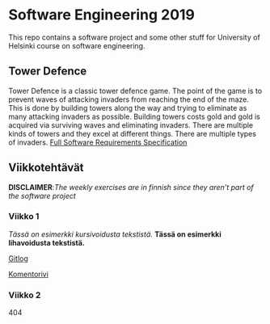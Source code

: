 # Software Engineering 2019 
This repo contains a software project and some other stuff for University of Helsinki course on software engineering.

## Tower Defence
Tower Defence is a classic tower defence game. The point of the game is to prevent waves of attacking invaders from reaching the end of the maze. This is done by building towers along the way and trying to eliminate as many attacking invaders as possible. Building towers costs gold and gold is acquired via surviving waves and eliminating invaders. There are multiple kinds of towers and they excel at different things. There are multiple types of invaders. [Full Software Requirements Specification](https://github.com/Melimet/TowerDefence/blob/master/documentation/SoftwareRequirementsSpecification.md)


## Viikkotehtävät
**DISCLAIMER**:*The weekly exercises are in finnish since they aren't part of the software project*
### Viikko 1
*Tässä on esimerkki kursivoidusta tekstistä.*
**Tässä on esimerkki lihavoidusta tekstistä.**

[Gitlog](https://github.com/Melimet/ot-harjoitustyo/blob/master/laskarit/viikko1/gitlog.txt)

[Komentorivi](https://github.com/Melimet/ot-harjoitustyo/blob/master/laskarit/viikko1/komentorivi.txt)

### Viikko 2
404

